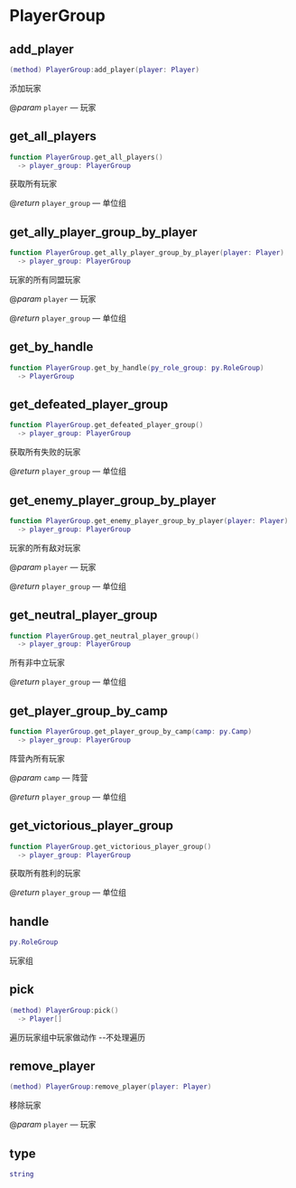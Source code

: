 # PlayerGroup

## add_player

```lua
(method) PlayerGroup:add_player(player: Player)
```

添加玩家

@*param* `player` — 玩家
## get_all_players

```lua
function PlayerGroup.get_all_players()
  -> player_group: PlayerGroup
```

获取所有玩家

@*return* `player_group` — 单位组
## get_ally_player_group_by_player

```lua
function PlayerGroup.get_ally_player_group_by_player(player: Player)
  -> player_group: PlayerGroup
```

玩家的所有同盟玩家

@*param* `player` — 玩家

@*return* `player_group` — 单位组
## get_by_handle

```lua
function PlayerGroup.get_by_handle(py_role_group: py.RoleGroup)
  -> PlayerGroup
```

## get_defeated_player_group

```lua
function PlayerGroup.get_defeated_player_group()
  -> player_group: PlayerGroup
```

获取所有失败的玩家

@*return* `player_group` — 单位组
## get_enemy_player_group_by_player

```lua
function PlayerGroup.get_enemy_player_group_by_player(player: Player)
  -> player_group: PlayerGroup
```

玩家的所有敌对玩家

@*param* `player` — 玩家

@*return* `player_group` — 单位组
## get_neutral_player_group

```lua
function PlayerGroup.get_neutral_player_group()
  -> player_group: PlayerGroup
```

所有非中立玩家

@*return* `player_group` — 单位组
## get_player_group_by_camp

```lua
function PlayerGroup.get_player_group_by_camp(camp: py.Camp)
  -> player_group: PlayerGroup
```

阵营內所有玩家

@*param* `camp` — 阵营

@*return* `player_group` — 单位组
## get_victorious_player_group

```lua
function PlayerGroup.get_victorious_player_group()
  -> player_group: PlayerGroup
```

获取所有胜利的玩家

@*return* `player_group` — 单位组
## handle

```lua
py.RoleGroup
```

玩家组
## pick

```lua
(method) PlayerGroup:pick()
  -> Player[]
```

遍历玩家组中玩家做动作    --不处理遍历
## remove_player

```lua
(method) PlayerGroup:remove_player(player: Player)
```

移除玩家

@*param* `player` — 玩家
## type

```lua
string
```


